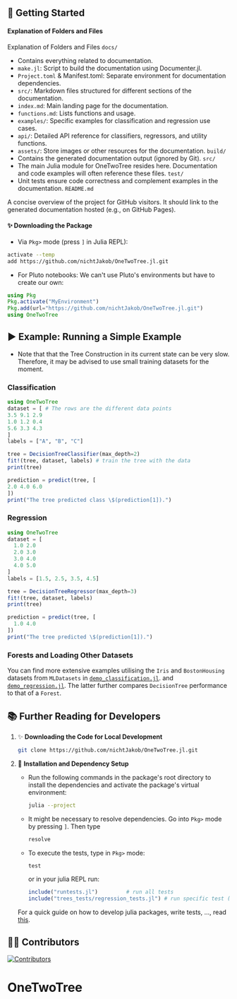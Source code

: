 ## 🚀 Getting Started

#### Explanation of Folders and Files 
Explanation of Folders and Files
`docs/`
  - Contains everything related to documentation.
  - `make.jl`: Script to build the documentation using Documenter.jl.
  - `Project.toml` & Manifest.toml: Separate environment for documentation dependencies.
  - `src/`: Markdown files structured for different sections of the documentation.
  - `index.md`: Main landing page for the documentation.
  - `functions.md`: Lists functions and usage.
  - `examples/`: Specific examples for classification and regression use cases.
  - `api/`: Detailed API reference for classifiers, regressors, and utility functions.
  - `assets/`: Store images or other resources for the documentation.
`build/`
  - Contains the generated documentation output (ignored by Git).
`src/`
  - The main Julia module for OneTwoTree resides here. Documentation and code examples will often reference these files.
`test/`
  - Unit tests ensure code correctness and complement examples in the documentation.
`README.md`

A concise overview of the project for GitHub visitors. It should link to the generated documentation hosted (e.g., on GitHub Pages).


#### ✨ Downloading the Package
- Via `Pkg>` mode (press `]` in Julia REPL):

```bash
activate --temp
add https://github.com/nichtJakob/OneTwoTree.jl.git
```

- For Pluto notebooks: We can't use Pluto's environments but have to create our own:
```julia
using Pkg
Pkg.activate("MyEnvironment")
Pkg.add(url="https://github.com/nichtJakob/OneTwoTree.jl.git")
using OneTwoTree
```


## ▶️ **Example: Running a Simple Example**

- Note that that the Tree Construction in its current state can be very slow. Therefore, it may be advised to use small training datasets for the moment.

### Classification
```julia
using OneTwoTree
dataset = [ # The rows are the different data points
3.5 9.1 2.9
1.0 1.2 0.4
5.6 3.3 4.3
]
labels = ["A", "B", "C"]

tree = DecisionTreeClassifier(max_depth=2)
fit!(tree, dataset, labels) # train the tree with the data
print(tree)

prediction = predict(tree, [
2.0 4.0 6.0
])
print("The tree predicted class \$(prediction[1]).")
```

### Regression
```julia
using OneTwoTree
dataset = [
  1.0 2.0
  2.0 3.0
  3.0 4.0
  4.0 5.0
]
labels = [1.5, 2.5, 3.5, 4.5]

tree = DecisionTreeRegressor(max_depth=3)
fit!(tree, dataset, labels)
print(tree)

prediction = predict(tree, [
  1.0 4.0
])
print("The tree predicted \$(prediction[1]).")
```

### Forests and Loading Other Datasets

You can find more extensive examples utilising the `Iris` and `BostonHousing` datasets from `MLDatasets` in [`demo_classification.jl`](https://github.com/nichtJakob/OneTwoTree.jl/blob/master/demo_classification.jl). and [`demo_regression.jl`](https://github.com/nichtJakob/OneTwoTree.jl/blob/master/demo_regression.jl). The latter further compares `DecisionTree` performance to that of a `Forest`.

## 📚 **Further Reading for Developers**


1. ✨ **Downloading the Code for Local Development**

      ``` bash
      git clone https://github.com/nichtJakob/OneTwoTree.jl.git
      ```




2. 🔧 **Installation and Dependency Setup**

    - Run the following commands in the package's root directory to install the dependencies and activate the package's virtual environment:

      ```bash
      julia --project
      ```
    - It might be necessary to resolve dependencies.
    Go into `Pkg>` mode by pressing `]`. Then type
      ```julia
      resolve
      ```
   - To execute the tests, type in `Pkg>` mode:
     ```julia
     test
     ```

     or in your julia REPL run:
     ```julia
     include("runtests.jl")         # run all tests
     include("trees_tests/regression_tests.jl") # run specific test (example)
     ```

    For a quick guide on how to develop julia packages, write tests, ...,  read [this](https://adrianhill.de/julia-ml-course/write/).

## 👩‍💻 Contributors
[![Contributors](https://contrib.rocks/image?repo=nichtJakob/OneTwoTree.jl)](https://github.com/nichtJakob/OneTwoTree.jl/graphs/contributors)

# OneTwoTree